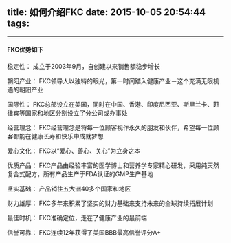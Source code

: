 title: 如何介绍FKC
date: 2015-10-05 20:54:44
tags:
---

---------------------------------------

#### FKC优势如下

稳定性：
成立于2003年9月，自创建以来销售额稳步增长

朝阳产业：
FKC领导人以独特的眼光，第一时间踏入健康产业－这个充满无限机遇的朝阳产业

国际性：
FKC总部设立在美国，同时在中国、香港、印度尼西亚、斯里兰卡、菲律宾等国家和地区分别设立了分公司或办事处

经营理念：
FKC经营理念是将每一位顾客视作永久的朋友和伙伴，希望每一位顾客都能在健康长寿和快乐中成就梦想

爱心文化：
FKC以“爱心、善心、关心”为立身之本

优质产品：
FKC产品由经验丰富的医学博士和营养学专家精心研发，采用纯天然复合式配方，所有产品生产于FDA认证的GMP生产基地

坚实基础：
产品销往五大洲40多个国家和地区

财力雄厚：
FKC多年来积累了坚实的财力基础来支持未来的全球持续拓展计划

最佳时机：
FKC准确定位，走在了健康产业的最前端

信誉可靠：
FKC连续12年获得了美国BBB最高信誉评分A+